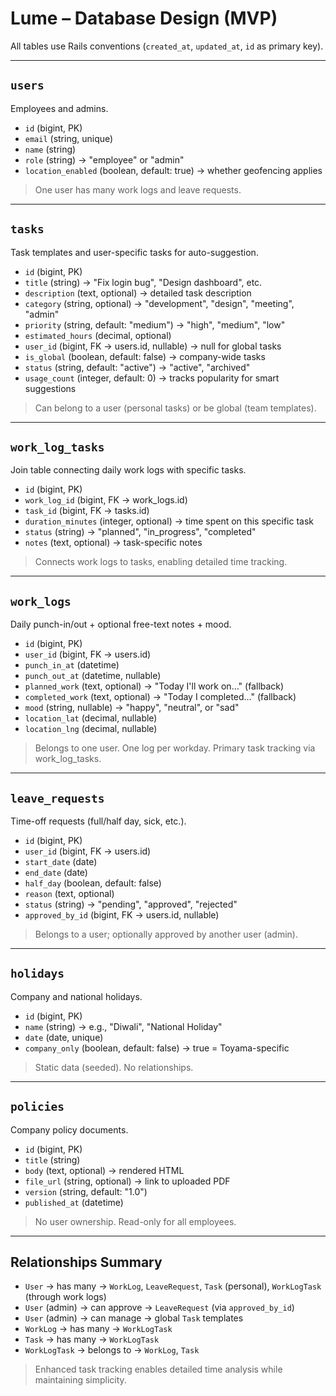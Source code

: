 # Lume – Database Design (MVP)

All tables use Rails conventions (`created_at`, `updated_at`, `id` as primary key).

---

## `users`
Employees and admins.
- `id` (bigint, PK)
- `email` (string, unique)
- `name` (string)
- `role` (string) → "employee" or "admin"
- `location_enabled` (boolean, default: true) → whether geofencing applies

> One user has many work logs and leave requests.

---

## `tasks`
Task templates and user-specific tasks for auto-suggestion.
- `id` (bigint, PK)
- `title` (string) → "Fix login bug", "Design dashboard", etc.
- `description` (text, optional) → detailed task description
- `category` (string, optional) → "development", "design", "meeting", "admin"
- `priority` (string, default: "medium") → "high", "medium", "low"
- `estimated_hours` (decimal, optional)
- `user_id` (bigint, FK → users.id, nullable) → null for global tasks
- `is_global` (boolean, default: false) → company-wide tasks
- `status` (string, default: "active") → "active", "archived"
- `usage_count` (integer, default: 0) → tracks popularity for smart suggestions

> Can belong to a user (personal tasks) or be global (team templates).

---

## `work_log_tasks`
Join table connecting daily work logs with specific tasks.
- `id` (bigint, PK)
- `work_log_id` (bigint, FK → work_logs.id)
- `task_id` (bigint, FK → tasks.id)
- `duration_minutes` (integer, optional) → time spent on this specific task
- `status` (string) → "planned", "in_progress", "completed"
- `notes` (text, optional) → task-specific notes

> Connects work logs to tasks, enabling detailed time tracking.

---

## `work_logs`
Daily punch-in/out + optional free-text notes + mood.
- `id` (bigint, PK)
- `user_id` (bigint, FK → users.id)
- `punch_in_at` (datetime)
- `punch_out_at` (datetime, nullable)
- `planned_work` (text, optional) → "Today I'll work on…" (fallback)
- `completed_work` (text, optional) → "Today I completed…" (fallback)
- `mood` (string, nullable) → "happy", "neutral", or "sad"
- `location_lat` (decimal, nullable)
- `location_lng` (decimal, nullable)

> Belongs to one user. One log per workday. Primary task tracking via work_log_tasks.

---

## `leave_requests`
Time-off requests (full/half day, sick, etc.).
- `id` (bigint, PK)
- `user_id` (bigint, FK → users.id)
- `start_date` (date)
- `end_date` (date)
- `half_day` (boolean, default: false)
- `reason` (text, optional)
- `status` (string) → "pending", "approved", "rejected"
- `approved_by_id` (bigint, FK → users.id, nullable)

> Belongs to a user; optionally approved by another user (admin).

---

## `holidays`
Company and national holidays.
- `id` (bigint, PK)
- `name` (string) → e.g., "Diwali", "National Holiday"
- `date` (date, unique)
- `company_only` (boolean, default: false) → true = Toyama-specific

> Static data (seeded). No relationships.

---

## `policies`
Company policy documents.
- `id` (bigint, PK)
- `title` (string)
- `body` (text, optional) → rendered HTML
- `file_url` (string, optional) → link to uploaded PDF
- `version` (string, default: "1.0")
- `published_at` (datetime)

> No user ownership. Read-only for all employees.

---

## Relationships Summary
- `User` → has many → `WorkLog`, `LeaveRequest`, `Task` (personal), `WorkLogTask` (through work logs)
- `User` (admin) → can approve → `LeaveRequest` (via `approved_by_id`)
- `User` (admin) → can manage → global `Task` templates
- `WorkLog` → has many → `WorkLogTask`
- `Task` → has many → `WorkLogTask`
- `WorkLogTask` → belongs to → `WorkLog`, `Task`

> Enhanced task tracking enables detailed time analysis while maintaining simplicity.
